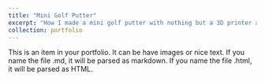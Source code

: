 ```yaml
---
title: "Mini Golf Putter"
excerpt: "How I made a mini golf putter with nothing but a 3D printer and a fishing pole<br/><img src='/images/500x300.png'>"
collection: portfolio
---
```


This is an item in your portfolio. It can be have images or nice text. If you name the file .md, it will be parsed as markdown. If you name the file .html, it will be parsed as HTML. 
